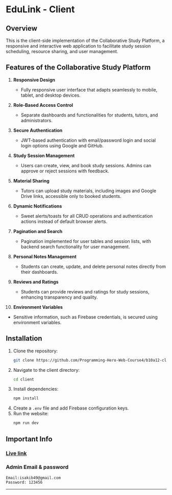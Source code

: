 # EduLink - Client

## Overview
This is the client-side implementation of the Collaborative Study Platform, a responsive and interactive web application to facilitate study session scheduling, resource sharing, and user management.

## Features of the Collaborative Study Platform

1. **Responsive Design**  
   - Fully responsive user interface that adapts seamlessly to mobile, tablet, and desktop devices.

2. **Role-Based Access Control**  
   - Separate dashboards and functionalities for students, tutors, and administrators.

3. **Secure Authentication**  
   - JWT-based authentication with email/password login and social login options using Google and GitHub.

4. **Study Session Management**  
   - Users can create, view, and book study sessions. Admins can approve or reject sessions with feedback.

5. **Material Sharing**  
   - Tutors can upload study materials, including images and Google Drive links, accessible only to booked students.

6. **Dynamic Notifications**  
   - Sweet alerts/toasts for all CRUD operations and authentication actions instead of default browser alerts.

7. **Pagination and Search**  
   - Pagination implemented for user tables and session lists, with backend search functionality for user management.

8. **Personal Notes Management**  
   - Students can create, update, and delete personal notes directly from their dashboards.

9. **Reviews and Ratings**  
   - Students can provide reviews and ratings for study sessions, enhancing transparency and quality.

10. **Environment Variables**  
   - Sensitive information, such as Firebase  credentials, is secured using environment variables.



## Installation
1. Clone the repository:
   ```bash
   git clone https://github.com/Programming-Hero-Web-Course4/b10a12-client-side-tsakib2000.git
   ```
2. Navigate to the client directory:
   ```bash
   cd client
   ```
3. Install dependencies:
   ```bash
   npm install
   ```
4. Create a `.env` file and add Firebase configuration keys.
5. Run the website:
   ```bash
   npm run dev
   ```

## Important Info

### [Live link](https://edu-link-9f9f8.web.app/)
 
 ### Admin Email & password
 ```
 Email:isakib49@gmail.com
 Password: 123456
 ```

---